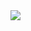<img src="https://github-readme-stats-delta-eight-95.vercel.app/api/top-langs/?username=Etsor&langs_count=5&theme=calm_pink&layout=compact&hide=gdscript"/>


